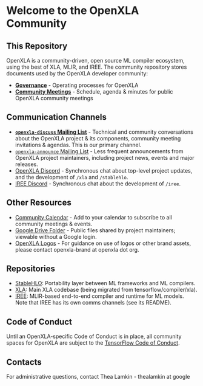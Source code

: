 # Welcome to the OpenXLA Community

## This Repository 

OpenXLA is a community-driven, open source ML compiler ecosystem, using the best of XLA, MLIR, and IREE. The community repository stores documents used by the OpenXLA developer community:

* **[Governance](governance/GOVERNANCE.md)** - Operating processes for OpenXLA
* **[Community Meetings](https://github.com/openxla/community/tree/main/meetings)** - Schedule, agenda & minutes for public OpenXLA community meetings

## Communication Channels 

* **[`openxla-discuss` Mailing List](https://groups.google.com/a/openxla.org/g/openxla-discuss)** - Technical and community conversations about the OpenXLA project & its components, community meeting invitations & agendas. This is our primary channel. 
* [`openxla-announce` Mailing List](https://groups.google.com/a/openxla.org/g/openxla-announce) - Less frequent announcements from OpenXLA project maintainers, including project news, events and major releases.
* [OpenXLA Discord](https://discord.gg/NNvMJ2yd7a) - Synchronous chat about top-level
project updates, and the development of `/xla` and `/stablehlo`.
* [IREE Discord](https://discord.gg/BexW7bgHqm) - Synchronous chat about the development of `/iree`.

## Other Resources

* [Community Calendar](https://calendar.google.com/calendar/u/0/embed?src=c_6e3fee8576a7e330003a3130f2c89726fe487f4b3f555a12edf8a2c49005f69b@group.calendar.google.com&ctz=America/Los_Angeles) - Add to your calendar to subscribe to all community meetings & events. 
* [Google Drive Folder](https://drive.google.com/drive/folders/1617UbkYMZd-3PZB6Mx1AQe1xgeSQkP47?usp=sharing) - Public files shared by project maintainers; viewable without a Google login. 
* [OpenXLA Logos](https://drive.google.com/drive/folders/1Xg5Eiu4-c_tOeI0G1MKNlksXS5fZNphO?usp=share_link) - For guidance on use of logos or other brand assets, please contact openxla-brand at openxla dot org. 

## Repositories

* [StableHLO](https://github.com/openxla/stablehlo): Portability layer between ML frameworks and ML compilers.
* [XLA](https://github.com/openxla/xla): Main XLA codebase (being migrated from tensorflow/compiler/xla).
* [IREE](https://github.com/openxla/iree): MLIR-based end-to-end compiler and runtime for ML models. Note that IREE has its own comms channels (see its README).

## Code of Conduct
Until an OpenXLA-specific Code of Conduct is in place, all community spaces for OpenXLA are subject to the [TensorFlow Code of Conduct](https://github.com/tensorflow/community/blob/master/CODE_OF_CONDUCT.md).

## Contacts

For administrative questions, contact Thea Lamkin - thealamkin at google 


